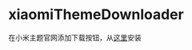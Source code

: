 # xiaomiThemeDownloader
在小米主题官网添加下载按钮，从[这里](https://greasyfork.org/zh-CN/scripts/374648-%E5%B0%8F%E7%B1%B3%E4%B8%BB%E9%A2%98%E4%B8%8B%E8%BD%BD)安装
